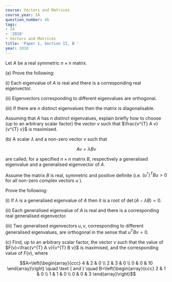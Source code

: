 ```yaml
---
course: Vectors and Matrices
course_year: IA
question_number: 46
tags:
- IA
- '2018'
- Vectors and Matrices
title: 'Paper 1, Section II, B '
year: 2018
---
```




Let $A$ be a real symmetric $n \times n$ matrix.

(a) Prove the following:

(i) Each eigenvalue of $A$ is real and there is a corresponding real eigenvector.

(ii) Eigenvectors corresponding to different eigenvalues are orthogonal.

(iii) If there are $n$ distinct eigenvalues then the matrix is diagonalisable.

Assuming that $A$ has $n$ distinct eigenvalues, explain briefly how to choose (up to an arbitrary scalar factor) the vector $v$ such that $\frac{v^{T} A v}{v^{T} v}$ is maximised.

(b) A scalar $\lambda$ and a non-zero vector $v$ such that

$$A v=\lambda B v$$

are called, for a specified $n \times n$ matrix $B$, respectively a generalised eigenvalue and a generalised eigenvector of $A$.

Assume the matrix $B$ is real, symmetric and positive definite (i.e. $\left(u^{*}\right)^{T} B u>0$ for all non-zero complex vectors $u$ ).

Prove the following:

(i) If $\lambda$ is a generalised eigenvalue of $A$ then it is a root of $\operatorname{det}(A-\lambda B)=0$.

(ii) Each generalised eigenvalue of $A$ is real and there is a corresponding real generalised eigenvector.

(iii) Two generalised eigenvectors $u, v$, corresponding to different generalised eigenvalues, are orthogonal in the sense that $u^{T} B v=0$.

(c) Find, up to an arbitrary scalar factor, the vector $v$ such that the value of $F(v)=\frac{v^{T} A v}{v^{T} B v}$ is maximised, and the corresponding value of $F(v)$, where

$$A=\left(\begin{array}{ccc}
4 & 2 & 0 \\
2 & 3 & 0 \\
0 & 0 & 10
\end{array}\right) \quad \text { and } \quad B=\left(\begin{array}{ccc}
2 & 1 & 0 \\
1 & 1 & 0 \\
0 & 0 & 3
\end{array}\right)$$